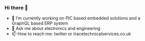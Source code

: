 ### Hi there 👋

- 🔭 I’m currently working on PIC based embedded solutions and a GraphQL based ERP system
- 💬 Ask me about electronics and engineering
- 📫 How to reach me: twitter or tracetechnicalservices.co.uk
